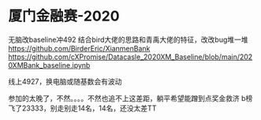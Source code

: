 # 厦门金融赛-2020
无脑改baseline冲492
结合bird大佬的思路和青禹大佬的特征，改改bug堆一堆
https://github.com/BirderEric/XianmenBank
https://github.com/cXPromise/Datacasle_2020XM_Baseline/blob/main/2020XMBank_baseline.ipynb


线上4927，换电脑或随基数会有波动

参加的太晚了，不然。。。。不然也追不上这差距，躺平希望能蹭到点奖金救济
b榜飞了23333，别走别走14名，14名，还没太差TT
